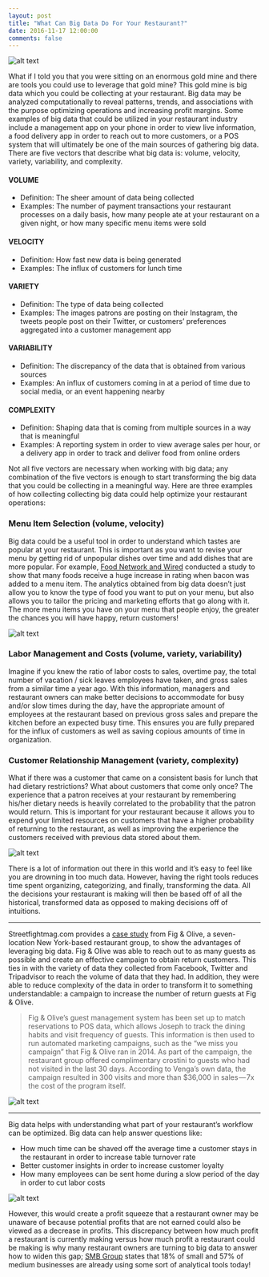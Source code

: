```yaml
---
layout: post
title: "What Can Big Data Do For Your Restaurant?"
date: 2016-11-17 12:00:00
comments: false
---
```


![alt text](/assets/img/20161117/big-data.jpg "via olap.com")

What if I told you that you were sitting on an enormous gold mine and there are tools you could use to leverage that gold mine? This gold mine is big data which you could be collecting at your restaurant. Big data may be analyzed computationally to reveal patterns, trends, and associations with the purpose optimizing operations and increasing profit margins. Some examples of big data that could be utilized in your restaurant industry include a management app on your phone in order to view live information, a food delivery app in order to reach out to more customers, or a POS system that will ultimately be one of the main sources of gathering big data. There are five vectors that describe what big data is: volume, velocity, variety, variability, and complexity.

#### VOLUME

  * Definition: The sheer amount of data being collected
  * Examples: The number of payment transactions your restaurant processes on a daily basis, how many people ate at your restaurant on a given night, or how many specific menu items were sold

#### VELOCITY

  * Definition: How fast new data is being generated
  * Examples: The influx of customers for lunch time

#### VARIETY

  * Definition: The type of data being collected
  * Examples: The images patrons are posting on their Instagram, the tweets people post on their Twitter, or customers’ preferences aggregated into a customer management app

#### VARIABILITY

  * Definition: The discrepancy of the data that is obtained from various sources
  * Examples: An influx of customers coming in at a period of time due to social media, or an event happening nearby

#### COMPLEXITY
  
  * Definition: Shaping data that is coming from multiple sources in a way that is meaningful
  * Examples: A reporting system in order to view average sales per hour, or a delivery app in order to track and deliver food from online orders

Not all five vectors are necessary when working with big data; any combination of the five vectors is enough to start transforming the big data that you could be collecting in a meaningful way. Here are three examples of how collecting collecting big data could help optimize your restaurant operations:

### Menu Item Selection (volume, velocity)

Big data could be a useful tool in order to understand which tastes are popular at your restaurant. This is important as you want to revise your menu by getting rid of unpopular dishes over time and add dishes that are more popular. For example, [Food Network and Wired](https://www.wired.com/2013/10/bacon-is-a-miracle-food/) conducted a study to show that many foods receive a huge increase in rating when bacon was added to a menu item. The analytics obtained from big data doesn’t just allow you to know the type of food you want to put on your menu, but also allows you to tailor the pricing and marketing efforts that go along with it. The more menu items you have on your menu that people enjoy, the greater the chances you will have happy, return customers!

![alt text](/assets/img/20161117/bacon.jpg "mmm…bacon! via wired.com")

### Labor Management and Costs (volume, variety, variability)

Imagine if you knew the ratio of labor costs to sales, overtime pay, the total number of vacation / sick leaves employees have taken, and gross sales from a similar time a year ago. With this information, managers and restaurant owners can make better decisions to accommodate for busy and/or slow times during the day, have the appropriate amount of employees at the restaurant based on previous gross sales and prepare the kitchen before an expected busy time. This ensures you are fully prepared for the influx of customers as well as saving copious amounts of time in organization.

### Customer Relationship Management (variety, complexity)

What if there was a customer that came on a consistent basis for lunch that had dietary restrictions? What about customers that come only once? The experience that a patron receives at your restaurant by remembering his/her dietary needs is heavily correlated to the probability that the patron would return. This is important for your restaurant because it allows you to expend your limited resources on customers that have a higher probability of returning to the restaurant, as well as improving the experience the customers received with previous data stored about them.

![alt text](/assets/img/20161117/buttons.jpg "via alightsoftech.com")

There is a lot of information out there in this world and it’s easy to feel like you are drowning in too much data. However, having the right tools reduces time spent organizing, categorizing, and finally, transforming the data. All the decisions your restaurant is making will then be based off of all the historical, transformed data as opposed to making decisions off of intuitions.

___

Streetfightmag.com provides a [case study](http://streetfightmag.com/2015/08/17/case-study-restaurant-group-integrates-data-for-targeted-customer-marketing/) from Fig & Olive, a seven-location New York-based restaurant group, to show the advantages of leveraging big data. Fig & Olive was able to reach out to as many guests as possible and create an effective campaign to obtain return customers. This ties in with the variety of data they collected from Facebook, Twitter and Tripadvisor to reach the volume of data that they had. In addition, they were able to reduce complexity of the data in order to transform it to something understandable: a campaign to increase the number of return guests at Fig & Olive.

> Fig & Olive’s guest management system has been set up to match reservations to POS data, which allows Joseph to track the dining habits and visit frequency of guests. This information is then used to run automated marketing campaigns, such as the “we miss you campaign” that Fig & Olive ran in 2014. As part of the campaign, the restaurant group offered complimentary crostini to guests who had not visited in the last 30 days. According to Venga’s own data, the campaign resulted in 300 visits and more than $36,000 in sales — 7x the cost of the program itself.

![alt text](/assets/img/20161117/fig-and-olive.jpg "Fig & Olive in Melrose Place, Los Angeles")

___

Big data helps with understanding what part of your restaurant’s workflow can be optimized. Big data can help answer questions like:

  * How much time can be shaved off the average time a customer stays in the restaurant in order to increase table turnover rate
  * Better customer insights in order to increase customer loyalty
  * How many employees can be sent home during a slow period of the day in order to cut labor costs

![alt text](/assets/img/20161117/restaurant.jpg "via thesmartrestaurantproject.com")

However, this would create a profit squeeze that a restaurant owner may be unaware of because potential profits that are not earned could also be viewed as a decrease in profits. This discrepancy between how much profit a restaurant is currently making versus how much profit a restaurant could be making is why many restaurant owners are turning to big data to answer how to widen this gap; [SMB Group](https://www.smb-gr.com/) states that 18% of small and 57% of medium businesses are already using some sort of analytical tools today!